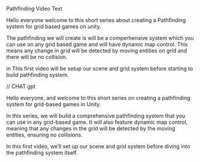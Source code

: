 Pathfinding Video Text

Hello everyone welcome to this short series about creating a Pathfinding system for grid based games on unity.

The pathfinding we will create is will be a comperhensive system which you can use on any grid based game and will have dynamic map control.
This means any change in grid will be detected by moving entities on grid and there will be no collision.

in This first video will be setup our scene and grid system before starting to build pathfinding system.

// CHAT gpt

Hello everyone, and welcome to this short series on creating a pathfinding system for grid-based games in Unity.

In this series, we will build a comprehensive pathfinding system that you can use in any grid-based game. 
It will also feature dynamic map control, meaning that any changes in the grid will be detected by the moving entities, 
ensuring no collisions.

In this first video, we’ll set up our scene and grid system before diving into the pathfinding system itself.